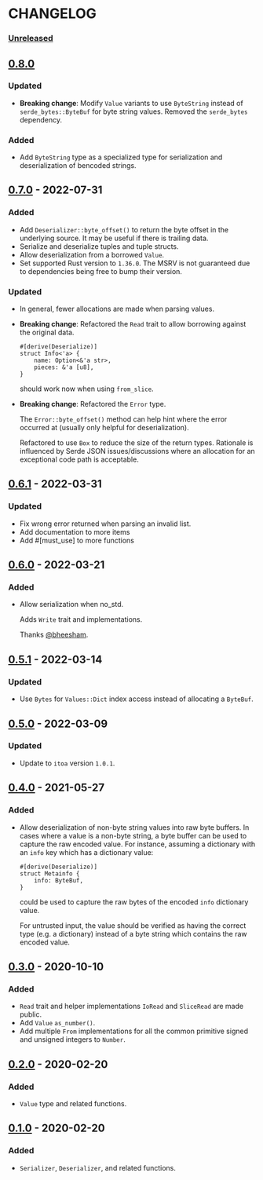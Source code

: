 # CHANGELOG

### [Unreleased]

## [0.8.0]

### Updated

- **Breaking change**: Modify `Value` variants to use `ByteString` instead of
  `serde_bytes::ByteBuf` for byte string values. Removed the `serde_bytes`
  dependency.

### Added

- Add `ByteString` type as a specialized type for serialization and
  deserialization of bencoded strings.

## [0.7.0] - 2022-07-31

### Added

* Add `Deserializer::byte_offset()` to return the byte offset in the underlying source. It may be useful if there is trailing data.
* Serialize and deserialize tuples and tuple structs.
* Allow deserialization from a borrowed `Value`.
* Set supported Rust version to `1.36.0`. The MSRV is not guaranteed due to dependencies being free to bump their version.

### Updated

* In general, fewer allocations are made when parsing values.
* **Breaking change**: Refactored the `Read` trait to allow borrowing against the original data.

  ```
  #[derive(Deserialize)]
  struct Info<'a> {
      name: Option<&'a str>,
      pieces: &'a [u8],
  }
  ```

  should work now when using `from_slice`.
* **Breaking change**: Refactored the `Error` type.

  The `Error::byte_offset()` method can help hint where the error occurred at (usually only helpful for deserialization).

  Refactored to use `Box` to reduce the size of the return types. Rationale is
  influenced by Serde JSON issues/discussions where an allocation for an exceptional code path is acceptable.

## [0.6.1] - 2022-03-31

### Updated

* Fix wrong error returned when parsing an invalid list.
* Add documentation to more items
* Add #[must_use] to more functions

## [0.6.0] - 2022-03-21

### Added

* Allow serialization when no_std.

  Adds `Write` trait and implementations.

  Thanks [@bheesham](https://github.com/bheesham).

## [0.5.1] - 2022-03-14

### Updated

* Use `Bytes` for `Values::Dict` index access instead of allocating a `ByteBuf`.

## [0.5.0] - 2022-03-09

### Updated

* Update to `itoa` version `1.0.1`.

## [0.4.0] - 2021-05-27

### Added

* Allow deserialization of non-byte string values into raw byte buffers. In
  cases where a value is a non-byte string, a byte buffer can be used to capture
  the raw encoded value. For instance, assuming a dictionary with an `info`
  key which has a dictionary value:

  ```
  #[derive(Deserialize)]
  struct Metainfo {
      info: ByteBuf,
  }
  ```

  could be used to capture the raw bytes of the encoded `info` dictionary value.

  For untrusted input, the value should be verified as having the correct type
  (e.g. a dictionary) instead of a byte string which contains the raw encoded
  value.

## [0.3.0] - 2020-10-10

### Added

* `Read` trait and helper implementations `IoRead` and `SliceRead` are made public.
* Add `Value` `as_number()`.
* Add multiple `From` implementations for all the common primitive signed and
  unsigned integers to `Number`.

## [0.2.0] - 2020-02-20

### Added

* `Value` type and related functions.

## [0.1.0] - 2020-02-20

### Added

* `Serializer`, `Deserializer`, and related functions.

[Unreleased]: https://github.com/bluk/bt_bencode/compare/v0.8.0...HEAD
[0.8.0]: https://github.com/bluk/bt_bencode/compare/v0.7.0...v0.8.0
[0.7.0]: https://github.com/bluk/bt_bencode/compare/v0.6.1...v0.7.0
[0.6.1]: https://github.com/bluk/bt_bencode/compare/v0.6.0...v0.6.1
[0.6.0]: https://github.com/bluk/bt_bencode/compare/v0.5.1...v0.6.0
[0.5.1]: https://github.com/bluk/bt_bencode/compare/v0.5.0...v0.5.1
[0.5.0]: https://github.com/bluk/bt_bencode/compare/v0.4.0...v0.5.0
[0.4.0]: https://github.com/bluk/bt_bencode/compare/v0.3.0...v0.4.0
[0.3.0]: https://github.com/bluk/bt_bencode/compare/v0.2.0...v0.3.0
[0.2.0]: https://github.com/bluk/bt_bencode/compare/v0.1.0...v0.2.0
[0.1.0]: https://github.com/bluk/bt_bencode/releases/tag/v0.1.0